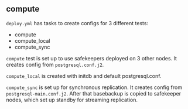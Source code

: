 ## compute

`deploy.yml` has tasks to create configs for 3 different tests:
- compute
- compute_local
- compute_sync

`compute` test is set up to use safekeepers deployed on 3 other nodes. It creates config from `postgresql.conf.j2`.

`compute_local` is created with initdb and default postgresql.conf.

`compute_sync` is set up for synchronous replication. It creates config from `postgresql-main.conf.j2`. After that basebackup is copied to safekeeper nodes, which set up standby for streaming replication.
